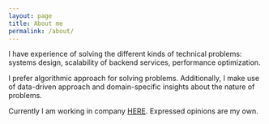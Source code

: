 ```yaml
---
layout: page
title: About me
permalink: /about/
---
```


I have experience of solving the different kinds of technical problems: systems design, scalability of backend services, performance optimization.

I prefer algorithmic approach for solving problems. Additionally, I make use of data-driven approach and domain-specific insights about the nature of problems.

Currently I am working in company [HERE](https://company.here.com/here/).
Expressed opinions are my own.

